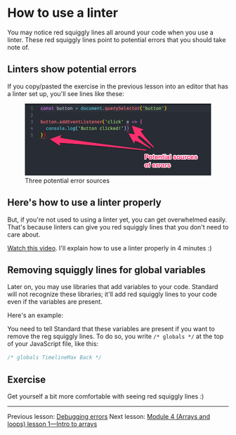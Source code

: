 # How to use a linter

You may notice red squiggly lines all around your code when you use a linter. These red squiggly lines point to potential errors that you should take note of.

## Linters show potential errors

If you copy/pasted the exercise in the previous lesson into an editor that has a linter set up, you'll see lines like these:

<figure>
  <img src="../../images/simple-components/linter/error-sources.png" alt="Highlighted three red lines that are potential error sources">
  <figcaption>Three potential error sources</figcaption>
</figure>

## Here's how to use a linter properly

But, if you're not used to using a linter yet, you can get overwhelmed easily. That's because linters can give you red squiggly lines that you don't need to care about.

[Watch this video](https://youtu.be/cUTWqapA0Ao). I'll explain how to use a linter properly in 4 minutes :)

## Removing squiggly lines for global variables

Later on, you may use libraries that add variables to your code. Standard will not recognize these libraries; it'll add red squiggly lines to your code even if the variables are present.

Here's an example:

You need to tell Standard that these variables are present if you want to remove the reg squiggly lines. To do so, you write `/* globals */` at the top of your JavaScript file, like this:

```js
/* globals TimelineMax Back */
```

## Exercise

Get yourself a bit more comfortable with seeing red squiggly lines :)

---

Previous lesson: [Debugging errors](07.debugging-errors.md)
Next lesson: [Module 4 (Arrays and loops) lesson 1—Intro to arrays](../04.arrays-and-loops/01.arrays.md)
